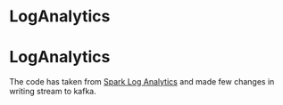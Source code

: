 # LogAnalytics
# LogAnalytics
 The code has taken from [Spark Log Analytics](https://github.com/yuanzhaoYZ/spark_structured_streaming_demo) and made few changes in writing stream to kafka.
